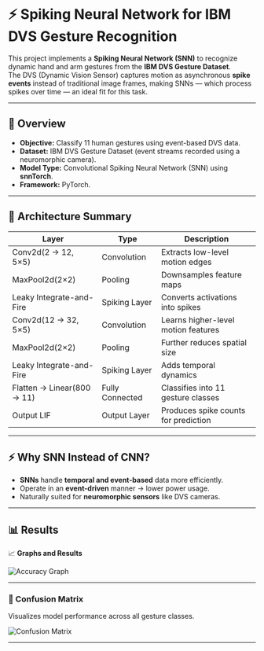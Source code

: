 # ⚡ Spiking Neural Network for IBM DVS Gesture Recognition

This project implements a **Spiking Neural Network (SNN)** to recognize dynamic hand and arm gestures from the **IBM DVS Gesture Dataset**.  
The DVS (Dynamic Vision Sensor) captures motion as asynchronous **spike events** instead of traditional image frames, making SNNs — which process spikes over time — an ideal fit for this task.

---

## 🧠 Overview

- **Objective:** Classify 11 human gestures using event-based DVS data.
- **Dataset:** IBM DVS Gesture Dataset (event streams recorded using a neuromorphic camera).
- **Model Type:** Convolutional Spiking Neural Network (SNN) using **snnTorch**.
- **Framework:** PyTorch.

---

## 🧩 Architecture Summary

| Layer | Type | Description |
|-------|------|-------------|
| Conv2d(2 → 12, 5×5) | Convolution | Extracts low-level motion edges |
| MaxPool2d(2×2) | Pooling | Downsamples feature maps |
| Leaky Integrate-and-Fire | Spiking Layer | Converts activations into spikes |
| Conv2d(12 → 32, 5×5) | Convolution | Learns higher-level motion features |
| MaxPool2d(2×2) | Pooling | Further reduces spatial size |
| Leaky Integrate-and-Fire | Spiking Layer | Adds temporal dynamics |
| Flatten → Linear(800 → 11) | Fully Connected | Classifies into 11 gesture classes |
| Output LIF | Output Layer | Produces spike counts for prediction |

---

## ⚡ Why SNN Instead of CNN?

- **SNNs** handle **temporal and event-based** data more efficiently.
- Operate in an **event-driven** manner → lower power usage.
- Naturally suited for **neuromorphic sensors** like DVS cameras.

---

## 📊 Results

📈 **Graphs and Results**
  
![Accuracy Graph](images/1.png)

---

### 🔹 Confusion Matrix

Visualizes model performance across all gesture classes.

![Confusion Matrix](images/2.png)

---


